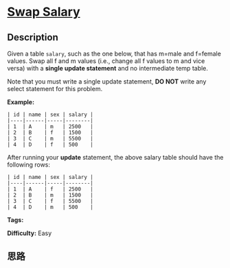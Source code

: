 # [Swap Salary][title]

## Description

Given a table `salary`, such as the one below, that has m=male and f=female
values. Swap all f and m values (i.e., change all f values to m and vice
versa) with a **single update statement** and no intermediate temp table.

Note that you must write a single update statement, **DO NOT** write any
select statement for this problem.



**Example:**
            | id | name | sex | salary |    |----|------|-----|--------|    | 1  | A    | m   | 2500   |    | 2  | B    | f   | 1500   |    | 3  | C    | m   | 5500   |    | 4  | D    | f   | 500    |    

After running your **update** statement, the above salary table should have
the following rows:
            | id | name | sex | salary |    |----|------|-----|--------|    | 1  | A    | f   | 2500   |    | 2  | B    | m   | 1500   |    | 3  | C    | f   | 5500   |    | 4  | D    | m   | 500    |    


**Tags:** 

**Difficulty:** Easy

## 思路

[title]: https://leetcode.com/problems/swap-salary
